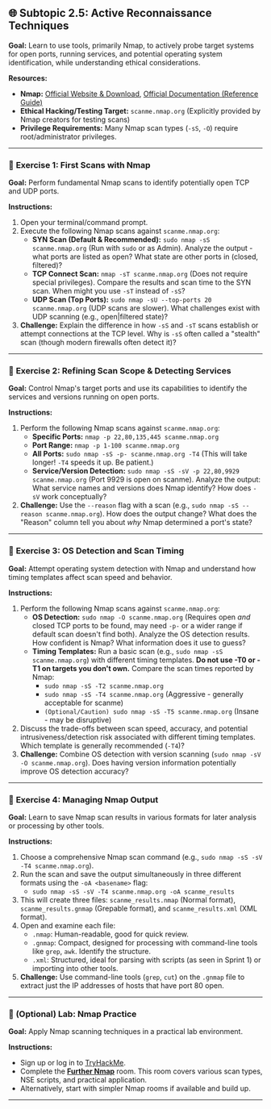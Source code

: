 ## 🌐 Subtopic 2.5: Active Reconnaissance Techniques

**Goal:** Learn to use tools, primarily Nmap, to actively probe target systems for open ports, running services, and potential operating system identification, while understanding ethical considerations.

**Resources:**

* **Nmap:** [Official Website & Download](https://nmap.org/), [Official Documentation (Reference Guide)](https://nmap.org/book/man.html)
* **Ethical Hacking/Testing Target:** `scanme.nmap.org` (Explicitly provided by Nmap creators for testing scans)
* **Privilege Requirements:** Many Nmap scan types (`-sS`, `-O`) require root/administrator privileges.

---

### 🔹 **Exercise 1: First Scans with Nmap**

**Goal:** Perform fundamental Nmap scans to identify potentially open TCP and UDP ports.

**Instructions:**

1.  Open your terminal/command prompt.
2.  Execute the following Nmap scans against `scanme.nmap.org`:
    * **SYN Scan (Default & Recommended):** `sudo nmap -sS scanme.nmap.org` (Run with `sudo` or as Admin). Analyze the output - what ports are listed as open? What state are other ports in (closed, filtered)?
    * **TCP Connect Scan:** `nmap -sT scanme.nmap.org` (Does not require special privileges). Compare the results and scan time to the SYN scan. When might you use `-sT` instead of `-sS`?
    * **UDP Scan (Top Ports):** `sudo nmap -sU --top-ports 20 scanme.nmap.org` (UDP scans are slower). What challenges exist with UDP scanning (e.g., open|filtered state)?
3.  **Challenge:** Explain the difference in how `-sS` and `-sT` scans establish or attempt connections at the TCP level. Why is `-sS` often called a "stealth" scan (though modern firewalls often detect it)?

---

### 🔹 **Exercise 2: Refining Scan Scope & Detecting Services**

**Goal:** Control Nmap's target ports and use its capabilities to identify the services and versions running on open ports.

**Instructions:**

1.  Perform the following Nmap scans against `scanme.nmap.org`:
    * **Specific Ports:** `nmap -p 22,80,135,445 scanme.nmap.org`
    * **Port Range:** `nmap -p 1-100 scanme.nmap.org`
    * **All Ports:** `sudo nmap -sS -p- scanme.nmap.org -T4` (This will take longer! `-T4` speeds it up. Be patient.)
    * **Service/Version Detection:** `sudo nmap -sS -sV -p 22,80,9929 scanme.nmap.org` (Port 9929 is open on scanme). Analyze the output: What service names and versions does Nmap identify? How does `-sV` work conceptually?
2.  **Challenge:** Use the `--reason` flag with a scan (e.g., `sudo nmap -sS --reason scanme.nmap.org`). How does the output change? What does the "Reason" column tell you about *why* Nmap determined a port's state?

---

### 🔹 **Exercise 3: OS Detection and Scan Timing**

**Goal:** Attempt operating system detection with Nmap and understand how timing templates affect scan speed and behavior.

**Instructions:**

1.  Perform the following Nmap scans against `scanme.nmap.org`:
    * **OS Detection:** `sudo nmap -O scanme.nmap.org` (Requires open *and* closed TCP ports to be found, may need `-p-` or a wider range if default scan doesn't find both). Analyze the OS detection results. How confident is Nmap? What information does it use to guess?
    * **Timing Templates:** Run a basic scan (e.g., `sudo nmap -sS scanme.nmap.org`) with different timing templates. **Do not use -T0 or -T1 on targets you don't own.** Compare the scan times reported by Nmap:
        * `sudo nmap -sS -T2 scanme.nmap.org`
        * `sudo nmap -sS -T4 scanme.nmap.org` (Aggressive - generally acceptable for scanme)
        * `(Optional/Caution) sudo nmap -sS -T5 scanme.nmap.org` (Insane - may be disruptive)
2.  Discuss the trade-offs between scan speed, accuracy, and potential intrusiveness/detection risk associated with different timing templates. Which template is generally recommended (`-T4`)?
3.  **Challenge:** Combine OS detection with version scanning (`sudo nmap -sV -O scanme.nmap.org`). Does having version information potentially improve OS detection accuracy?

---

### 🔹 **Exercise 4: Managing Nmap Output**

**Goal:** Learn to save Nmap scan results in various formats for later analysis or processing by other tools.

**Instructions:**

1.  Choose a comprehensive Nmap scan command (e.g., `sudo nmap -sS -sV -T4 scanme.nmap.org`).
2.  Run the scan and save the output simultaneously in three different formats using the `-oA <basename>` flag:
    * `sudo nmap -sS -sV -T4 scanme.nmap.org -oA scanme_results`
3.  This will create three files: `scanme_results.nmap` (Normal format), `scanme_results.gnmap` (Grepable format), and `scanme_results.xml` (XML format).
4.  Open and examine each file:
    * `.nmap`: Human-readable, good for quick review.
    * `.gnmap`: Compact, designed for processing with command-line tools like `grep`, `awk`. Identify the structure.
    * `.xml`: Structured, ideal for parsing with scripts (as seen in Sprint 1) or importing into other tools.
5.  **Challenge:** Use command-line tools (`grep`, `cut`) on the `.gnmap` file to extract just the IP addresses of hosts that have port 80 open.

---

### 🧪 **(Optional) Lab: Nmap Practice**

**Goal:** Apply Nmap scanning techniques in a practical lab environment.

**Instructions:**
* Sign up or log in to [TryHackMe](https://tryhackme.com/).
* Complete the **[Further Nmap](https://tryhackme.com/room/furthernmap)** room. This room covers various scan types, NSE scripts, and practical application.
* Alternatively, start with simpler Nmap rooms if available and build up.

---